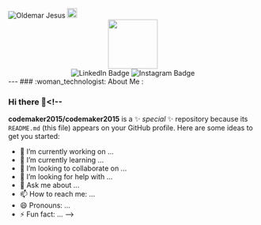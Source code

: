 <img src="https://lh3.googleusercontent.com/pw/AIL4fc-whelJ3duDZyBraGIgG_1GfuoPRMjJxjl6QKWCUeuEDTJxvyL0i8wDEUD6MYMShkWBxZIjiAPhsMseVIxk4PIu4vKHzPe_E-X7B4YHSQZJwOiRHabHpqOHbP-K24qy_rI8BMBjquFqgU8R7aO1oLQuCg=w100-h133-s-no" width="VALUE" height="VALUE" alt="Oldemar Jesus" />
<img src="[animated/light_1.gif](https://media.giphy.com/media/M9gbBd9nbDrOTu1Mqx/giphy.gif)" height="20px" />

<div id="header" align="center">
  <img src="https://media.giphy.com/media/M9gbBd9nbDrOTu1Mqx/giphy.gif" width="100"/>
</div>
<div id="badges" align="center">
  <img src="https://img.shields.io/badge/LinkedIn-blue?style=for-the-badge&logo=linkedin&logoColor=white" alt="LinkedIn Badge"/>
  <img src="https://img.shields.io/badge/Instagram-red?style=for-the-badge&logo=instagram&logoColor=white" alt="Instagram Badge" />
</div>
<div id="badges" align="center">
  <img src="https://komarev.com/ghpvc/?username=OldemarJesus&style=flat-square&color=blue" alt=""/>
</div>
---
### :woman_technologist: About Me :


### Hi there 👋<!--
**codemaker2015/codemaker2015** is a ✨ _special_ ✨ repository because its `README.md` (this file) appears on your GitHub profile.
Here are some ideas to get you started:
- 🔭 I’m currently working on ...
- 🌱 I’m currently learning ...
- 👯 I’m looking to collaborate on ...
- 🤔 I’m looking for help with ...
- 💬 Ask me about ...
- 📫 How to reach me: ...
- 😄 Pronouns: ...
- ⚡ Fun fact: ...
-->
